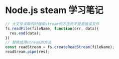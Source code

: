 # Node.js steam 学习笔记

```js
// 大文件读取的时候用stream的方法而不是直接读文件
fs.readFile(fileName, function(err, data){
  res.end(data);
})
// 替换成用stream的方法
const readStream = fs.createReadStream(fileName);
readSream.pipe(res);
```
